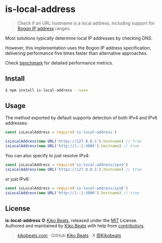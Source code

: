 # is-local-address

> Check if an URL hostname is a local address, including support for [Bogon IP address](https://ipinfo.io/bogon) ranges.

Most solutions typically determine local IP addresses by checking DNS.

However, this implementation uses the Bogon IP address specification, delivering performance five times faster than alternative approaches.

Check [benchmark](/benchmark) for detailed performance metrics.

## Install

```bash
$ npm install is-local-address --save
```

## Usage

The method exported by default supports detection of both IPv4 and IPv6 addresses:

```js
const isLocalAddress = require('is-local-address')

isLocalAddress(new URL('https://127.0.0.1').hostname) // true
isLocalAddress(new URL('http://[::]:3000').hostname) // true
```

You can also specify to just resolve IPv4:

```js
const isLocalAddress = require('is-local-address/ipv4')
isLocalAddress(new URL('https://127.0.0.1').hostname) // true
```

or just IPv6:

```js
const isLocalAddress = require('is-local-address/ipv6')
isLocalAddress(new URL('http://[::]:3000').hostname) // true
```

## License

**is-local-address** © [Kiko Beats](https://kikobeats.com), released under the [MIT](https://github.com/Kikobeats/is-local-address/blob/master/LICENSE.md) License.<br>
Authored and maintained by [Kiko Beats](https://kikobeats.com) with help from [contributors](https://github.com/Kikobeats/is-local-address/contributors).

> [kikobeats.com](https://kikobeats.com) · GitHub [Kiko Beats](https://github.com/Kikobeats) · X [@Kikobeats](https://x.com/Kikobeats)
